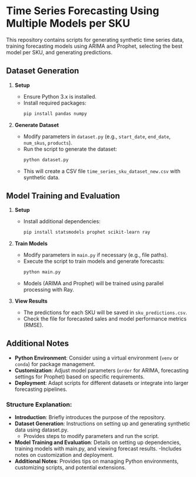 # Time Series Forecasting Using Multiple Models per SKU

This repository contains scripts for generating synthetic time series data, training forecasting models using ARIMA and Prophet, selecting the best model per SKU, and generating predictions.

## Dataset Generation

1. **Setup**
   - Ensure Python 3.x is installed.
   - Install required packages:
     ```bash
     pip install pandas numpy
     ```

2. **Generate Dataset**
   - Modify parameters in `dataset.py` (e.g., `start_date`, `end_date`, `num_skus`, `products`).
   - Run the script to generate the dataset:
     ```bash
     python dataset.py
     ```
   - This will create a CSV file `time_series_sku_dataset_new.csv` with synthetic data.

## Model Training and Evaluation

1. **Setup**
   - Install additional dependencies:
     ```bash
     pip install statsmodels prophet scikit-learn ray
     ```

2. **Train Models**
   - Modify parameters in `main.py` if necessary (e.g., file paths).
   - Execute the script to train models and generate forecasts:
     ```bash
     python main.py
     ```
   - Models (ARIMA and Prophet) will be trained using parallel processing with Ray.

3. **View Results**
   - The predictions for each SKU will be saved in `sku_predictions.csv`.
   - Check the file for forecasted sales and model performance metrics (RMSE).

## Additional Notes

- **Python Environment**: Consider using a virtual environment (`venv` or `conda`) for package management.
- **Customization**: Adjust model parameters (`order` for ARIMA, forecasting settings for Prophet) based on specific requirements.
- **Deployment**: Adapt scripts for different datasets or integrate into larger forecasting pipelines.

### Structure Explanation:
- **Introduction**: Briefly introduces the purpose of the repository.
- **Dataset Generation**: Instructions on setting up and generating synthetic data using dataset.py.
  - Provides steps to modify parameters and run the script.
- **Model Training and Evaluation**: Details on setting up dependencies, training models with main.py, and viewing forecast results.
  -Includes notes on customization and deployment.
- **Additional Notes**: Provides tips on managing Python environments, customizing scripts, and potential extensions.


